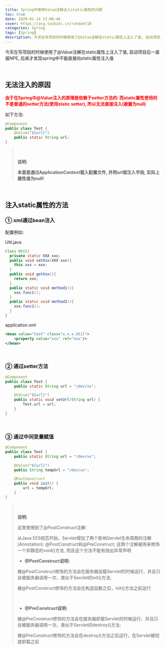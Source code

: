 ```yaml
---
title: Spring中使用Value注解注入static属性的问题
toc: true
date: 2020-01-14 22:06:46
cover: https://acg.toubiec.cn/random?10
categories: Spring
tags: [Spring]
description: 今天在写项目的时候使用了@Value注解在static属性上注入了值, 启动项目后一直报NPE, 后来才发现spring中不能直接向static属性注入值
---
```


今天在写项目的时候使用了@Value注解在static属性上注入了值, 启动项目后一直报NPE, 后来才发现spring中不能直接向static属性注入值

<br/>

<!--more-->

## 无法注入的原因

<font color="#ff0000">**由于在Spring中@Value注入的原理是依赖于setter方法的: 而static属性使用的不是普通的setter方法(使用static setter), 所以无法直接注入(被置为null)**</font>

如下方法:

```java
@Component
public class Test {
    @Value("${url}")
    public static String url;
}
```

><br/>
>
>**说明:**
>
>**本意是通过ApplicationContext载入配置文件, 并将url值注入字段, 实际上属性值为null!**

<br/>

## 注入static属性的方法

### ① xml通过bean注入

配置例如:

Util.java

```java
Class Util{
  private static XXX xxx;
  public void setXxx(XXX xxx){
    this.xxx = xxx;
  }
  public void getXxx(){
    return xxx;
  }
  public static void method1(){
    xxx.func1(); 
  }
  public static void method2(){
    xxx.func2();
  }   
}
```

application.xml

```xml
<bean value="test" class="x.x.x.Util">
    <property value="xxx" ref="xxx"/>
</bean>
```

<br/>

### ② 通过setter方法

```java
@Component
public class Test {
    public static String url = "/dev/xx";

    @Value("${url}")
    public static void setUrl(String url) {
        Test.url = url;
    }
}
```

<br/>

### ③ 通过中间变量赋值

```java
@Component
public class Test {
    public static String url = "/dev/xx";

    @Value("${url}")
    public String tempUrl = "/dev/xx";

    @PostConstruct
    public void init() {
        url = tempUrl;
    }
}
```

><br/>
>
>**说明:**
>
>这里使用到了@PostConstruct注解: 
>
>从Java EE5规范开始，Servlet增加了两个影响Servlet生命周期的注解(Annotation): @PostConstruct和@PreConstruct; 这两个注解被用来修饰一个非静态的void()方法, 而且这个方法不能有抛出异常声明
>
>-   **@PostConstruct说明:**
>
>    被@PostConstruct修饰的方法会在服务器加载Servlet的时候运行，并且只会被服务器调用一次，类似于Serclet的init()方法; 
>
>    被@PostConstruct修饰的方法会在构造函数之后，init()方法之前运行
>
>    <br/>
>
>-   **@PreConstruct说明:**
>
>    被@PreConstruct修饰的方法会在服务器卸载Servlet的时候运行，并且只会被服务器调用一次，类似于Servlet的destroy()方法;
>
>    被@PreConstruct修饰的方法会在destroy()方法之后运行，在Servlet被彻底卸载之前

<br/>